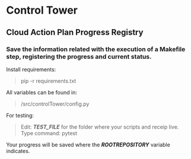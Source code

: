 <h1>Control Tower</h1>

<h2>Cloud Action Plan Progress Registry</h2>

<h3>Save the information related with the execution of a Makefile step, registering the progress and current status.</h3>

Install requirements:

> pip -r requirements.txt

All variables can be found in:

> /src/controlTower/config.py

For testing:

> Edit: ***TEST_FILE*** for the folder where your scripts and receip live.\
> Type command: pytest

Your progress will be saved where the ***ROOTREPOSITORY*** variable indicates.
